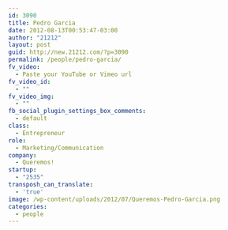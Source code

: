 ```yaml
---
id: 3090
title: Pedro Garcia
date: 2012-08-13T00:53:47-03:00
author: "21212"
layout: post
guid: http://new.21212.com/?p=3090
permalink: /people/pedro-garcia/
fv_video:
  - Paste your YouTube or Vimeo url
fv_video_id:
  - ""
fv_video_img:
  - ""
fb_social_plugin_settings_box_comments:
  - default
class:
  - Entrepreneur
role:
  - Marketing/Communication
company:
  - Queremos!
startup:
  - "2535"
transposh_can_translate:
  - 'true'
image: /wp-content/uploads/2012/07/Queremos-Pedro-Garcia.png
categories:
  - people
---
```


